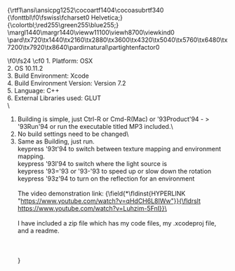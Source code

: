 {\rtf1\ansi\ansicpg1252\cocoartf1404\cocoasubrtf340
{\fonttbl\f0\fswiss\fcharset0 Helvetica;}
{\colortbl;\red255\green255\blue255;}
\margl1440\margr1440\vieww11100\viewh8700\viewkind0
\pard\tx720\tx1440\tx2160\tx2880\tx3600\tx4320\tx5040\tx5760\tx6480\tx7200\tx7920\tx8640\pardirnatural\partightenfactor0

\f0\fs24 \cf0 1. Platform: OSX\
2. OS 10.11.2\
3. Build Environment: Xcode\
4. Build Environment Version: Version 7.2\
5. Language: C++\
6. External Libraries used: GLUT\
\
1. Building is simple, just Ctrl-R or Cmd-R(Mac) or \'93Product\'94 - > \'93Run\'94 or run the executable titled MP3 included.\
2. No build settings need to be changed\
3. Same as Building, just run.\
	keypress \'93t\'94 to switch between texture mapping and environment mapping.\
	keypress \'93l\'94 to switch where the light source is\
	keypress \'93=\'93 or \'93-\'93 to speed up or slow down the rotation\
	keypress \'93z\'94 to turn on the reflection for an environment\
\
The video demonstration link: {\field{\*\fldinst{HYPERLINK "https://www.youtube.com/watch?v=qHdCH6L8IWw"}}{\fldrslt https://www.youtube.com/watch?v=Luhzim-5FnI}}\
\
\
I have included a zip file which has my code files, my .xcodeproj file, and a readme.\
\
\
\
}